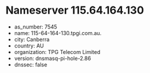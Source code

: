 # Nameserver 115.64.164.130

* as_number: 7545
* name: 115-64-164-130.tpgi.com.au.
* city: Canberra
* country: AU
* organization: TPG Telecom Limited
* version: dnsmasq-pi-hole-2.86
* dnssec: false
